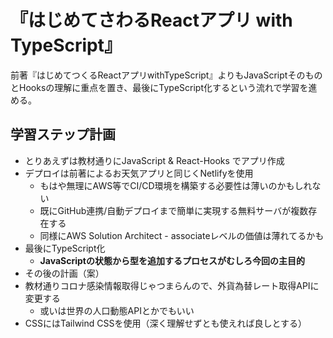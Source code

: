 # 『はじめてさわるReactアプリ with TypeScript』

前著『はじめてつくるReactアプリwithTypeScript』よりもJavaScriptそのものとHooksの理解に重点を置き、最後にTypeScript化するという流れで学習を進める。

## 学習ステップ計画

- とりあえずは教材通りにJavaScript & React-Hooks でアプリ作成
- デプロイは前著によるお天気アプリと同じくNetlifyを使用
  - もはや無理にAWS等でCI/CD環境を構築する必要性は薄いのかもしれない
  - 既にGitHub連携/自動デプロイまで簡単に実現する無料サーバが複数存在する
  - 同様にAWS Solution Architect - associateレベルの価値は薄れてるかも
- 最後にTypeScript化
  - **JavaScriptの状態から型を追加するプロセスがむしろ今回の主目的**
- その後の計画（案）
- 教材通りコロナ感染情報取得じゃつまらんので、外貨為替レート取得APIに変更する
  - 或いは世界の人口動態APIとかでもいい
- CSSにはTailwind CSSを使用（深く理解せずとも使えれば良しとする）
